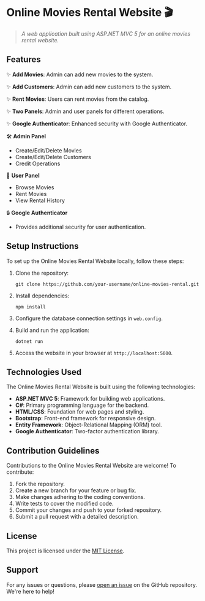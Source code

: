 # Online Movies Rental Website 🎬

> *A web application built using ASP.NET MVC 5 for an online movies rental website.*


## Features

✨ **Add Movies**: Admin can add new movies to the system.

✨ **Add Customers**: Admin can add new customers to the system.

✨ **Rent Movies**: Users can rent movies from the catalog.

✨ **Two Panels**: Admin and user panels for different operations.

✨ **Google Authenticator**: Enhanced security with Google Authenticator.

🛠️ **Admin Panel**

- Create/Edit/Delete Movies
- Create/Edit/Delete Customers
- Credit Operations

👤 **User Panel**

- Browse Movies
- Rent Movies
- View Rental History

🔒 **Google Authenticator**

- Provides additional security for user authentication.

## Setup Instructions

To set up the Online Movies Rental Website locally, follow these steps:

1. Clone the repository:

   ```shell
   git clone https://github.com/your-username/online-movies-rental.git
   ```

2. Install dependencies:

   ```shell
   npm install
   ```

3. Configure the database connection settings in `web.config`.

4. Build and run the application:

   ```shell
   dotnet run
   ```

5. Access the website in your browser at `http://localhost:5000`.

## Technologies Used

The Online Movies Rental Website is built using the following technologies:

- **ASP.NET MVC 5**: Framework for building web applications.
- **C#**: Primary programming language for the backend.
- **HTML/CSS**: Foundation for web pages and styling.
- **Bootstrap**: Front-end framework for responsive design.
- **Entity Framework**: Object-Relational Mapping (ORM) tool.
- **Google Authenticator**: Two-factor authentication library.

## Contribution Guidelines

Contributions to the Online Movies Rental Website are welcome! To contribute:

1. Fork the repository.
2. Create a new branch for your feature or bug fix.
3. Make changes adhering to the coding conventions.
4. Write tests to cover the modified code.
5. Commit your changes and push to your forked repository.
6. Submit a pull request with a detailed description.

## License

This project is licensed under the [MIT License](https://opensource.org/licenses/MIT).

## Support

For any issues or questions, please [open an issue](https://github.com/Priyansh2902/Movies_Rental/issues) on the GitHub repository. We're here to help!
